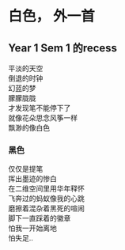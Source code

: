 # 白色， 外一首

## Year 1 Sem 1 的recess

平淡的天空  
倒退的时钟  
幻蓝的梦  
朦朦胧胧  
才发现笔不能停下了  
就像花朵思念风筝一样  
飘渺的像白色  


### 黑色  

仅仅是提笔  
挥出墨迹的惨白  
在二维空间里用华年释怀  
飞奔过的蚂蚁像我的心跳  
磨擦着混杂着黑死的喧闹  
脚下一直踩着的徽章  
怕我一开始离地  
怕失足..  
